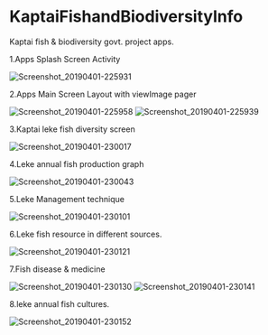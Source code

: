 # KaptaiFishandBiodiversityInfo

Kaptai fish &amp; biodiversity govt. project apps.

1.Apps Splash Screen Activity

![Screenshot_20190401-225931](https://user-images.githubusercontent.com/44749756/55346232-d29f5200-54d3-11e9-871d-80e95d7ab22a.png)

2.Apps Main Screen Layout with viewImage pager

![Screenshot_20190401-225958](https://user-images.githubusercontent.com/44749756/55346395-375aac80-54d4-11e9-8582-5bd4444e7bcf.png)
![Screenshot_20190401-225939](https://user-images.githubusercontent.com/44749756/55346447-522d2100-54d4-11e9-9e9a-a8e245b37789.png)

3.Kaptai leke fish diversity screen

![Screenshot_20190401-230017](https://user-images.githubusercontent.com/44749756/55346486-6f61ef80-54d4-11e9-9f57-ab492d889473.png)

4.Leke annual fish production graph

![Screenshot_20190401-230043](https://user-images.githubusercontent.com/44749756/55346546-991b1680-54d4-11e9-858a-664e72bd2388.png)

5.Leke Management technique

![Screenshot_20190401-230101](https://user-images.githubusercontent.com/44749756/55346629-bfd94d00-54d4-11e9-9e9b-34f53570b780.png)

6.Leke fish resource in different sources.

![Screenshot_20190401-230121](https://user-images.githubusercontent.com/44749756/55346683-e0a1a280-54d4-11e9-932c-6c96e238bdd2.png)

7.Fish disease & medicine 

![Screenshot_20190401-230130](https://user-images.githubusercontent.com/44749756/55346829-3a09d180-54d5-11e9-92e6-81dca991d86b.png)
![Screenshot_20190401-230141](https://user-images.githubusercontent.com/44749756/55347194-fc597880-54d5-11e9-82eb-7df335031e54.png)

8.leke annual fish cultures.

![Screenshot_20190401-230152](https://user-images.githubusercontent.com/44749756/55347227-198e4700-54d6-11e9-8301-67aff8823930.png)

